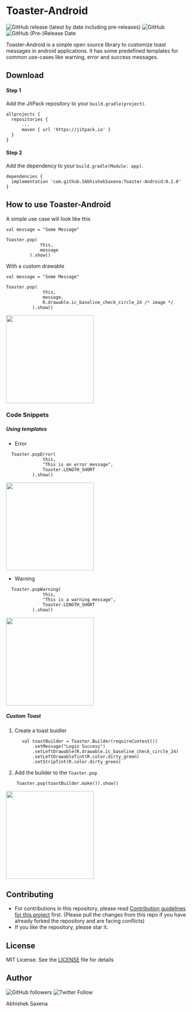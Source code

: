 # Toaster-Android

![GitHub release (latest by date including pre-releases)](https://img.shields.io/github/v/release/5AbhishekSaxena/Toaster-Android?include_prereleases)
![GitHub](https://img.shields.io/github/license/5AbhishekSaxena/Toaster-Android)
![GitHub (Pre-)Release Date](https://img.shields.io/github/release-date-pre/5AbhishekSaxena/toaster-Android)

Toaster-Android is a simple open source library to customize toast messages in android applications.
It has some predefined templates for common use-cases like warning, error and success messages.

 ## Download

  #### Step 1
  Add the JitPack repository to your `build.gradle(project)`.
  ```
 allprojects {
	repositories {
		...
		maven { url 'https://jitpack.io' }
	}
}
 ```

  #### Step 2
  Add the dependency to your `build.gradle(Module: app)`.
 
  ```
 dependencies {
	implementation 'com.github.5AbhishekSaxena:Toaster-Android:0.2.0'
}
   ```
  
 ## How to use Toaster-Android
  
  A simple use case will look like this

   ```
  val message = "Some Message" 
  
  Toaster.pop(
                this,
                message
            ).show()
  ```
  
  With a custom drawable
  
  ```
  val message = "Some Message" 
  
  Toaster.pop(
                this,
                message,
                R.drawable.ic_baseline_check_circle_24 /* image */
            ).show()
  ```
  
  <img src="https://user-images.githubusercontent.com/19958130/90441978-7dc7a000-e0f7-11ea-8d6f-d6dd7b0c9146.jpeg" width="240">
  
  
  ### Code Snippets
  ##### Using templates
  - Error
  ```
  	Toaster.popError(
                this,
                "This is an error message",
                Toaster.LENGTH_SHORT
            ).show()
  ```
  
  <img src="https://user-images.githubusercontent.com/19958130/90441972-7a341900-e0f7-11ea-87f9-1cd10c912167.jpeg" width="240">
  
  - Warning
  ```
  	Toaster.popWarning(
                this,
                "This is a warning message",
                Toaster.LENGTH_SHORT
            ).show()
  ```
  
  <img src="https://user-images.githubusercontent.com/19958130/90441973-7bfddc80-e0f7-11ea-902c-0944e4499c5d.jpeg" width="240">
  
  ##### Custom Toast
  1. Create a toast buidler
  ```
        val toastBuilder = Toaster.Builder(requireContext())
            .setMessage("Login Success")
            .setLeftDrawable(R.drawable.ic_baseline_check_circle_24)
            .setLeftDrawableTint(R.color.dirty_green)
            .setStripTint(R.color.dirty_green)
  ``` 
  2. Add the builder to the `Toaster.pop`  
  ```
      Toaster.pop(toastBuilder.make()).show()
  ```
  <img src="https://user-images.githubusercontent.com/19958130/90441968-7902ec00-e0f7-11ea-9c2a-eb095654bec9.jpeg" width="240">
    
 ## Contributing
  - For contributions in this repository, please read [Contribution guidelines for this project](/CONTRIBUTING.md) first. (Please pull the changes from this repo if you have already forked the repository and are facing conflicts)
  - If you like the repository, please star it.
  
  ## License
  MIT License. See the [LICENSE](LICENSE) file for details
  
 ## Author
 ![GitHub followers](https://img.shields.io/github/followers/5AbhishekSaxena?style=social)
 ![Twitter Follow](https://img.shields.io/twitter/follow/abhisheks031?style=social)
  
 Abhishek Saxena 

